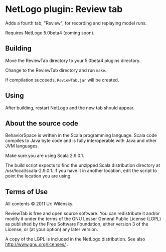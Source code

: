# NetLogo plugin: Review tab

Adds a fourth tab, "Review", for recording and replaying model runs.

Requires NetLogo 5.0beta4 (coming soon).

## Building

Move the ReviewTab directory to your 5.0beta4 plugins directory.

Change to the ReviewTab directory and run `make`.

If compilation succeeds, `ReviewTab.jar` will be created.

## Using

After building, restart NetLogo and the new tab should appear.

## About the source code

BehaviorSpace is written in the Scala programming language. Scala code
compiles to Java byte code and is fully interoperable with Java and
other JVM languages.

Make sure you are using Scala 2.9.0.1.

The build script expects to find the unzipped Scala distribution
directory at /usr/local/scala-2.9.0.1.  If you have it in another
location, edit the script to point the location you are using.

## Terms of Use

All contents © 2011 Uri Wilensky.

ReviewTab is free and open source software. You can redistribute
it and/or modify it under the terms of the GNU Lesser General Public
License (LGPL) as published by the Free Software Foundation, either
version 3 of the License, or (at your option) any later version.

A copy of the LGPL is included in the NetLogo distribution. See also
http://www.gnu.org/licenses/ .
